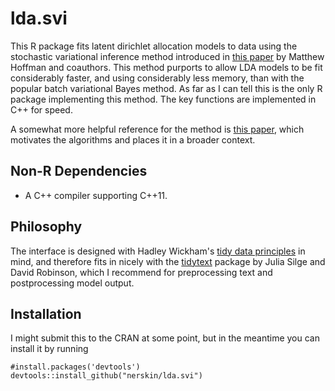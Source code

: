 # lda.svi

This R package fits latent dirichlet allocation models to data using the stochastic variational inference method introduced in [this paper](https://papers.nips.cc/paper/3902-online-learning-for-latent-dirichlet-allocation) by Matthew Hoffman and coauthors. This method purports to allow LDA models to be fit considerably faster, and using considerably less memory, than with the popular batch variational Bayes method. As far as I can tell this is the only R package implementing this method. The key functions are implemented in C++ for speed.

A somewhat more helpful reference for the method is [this paper](http://www.jmlr.org/papers/volume14/hoffman13a/hoffman13a.pdf), which motivates the algorithms and places it in a broader context.

## Non-R Dependencies

* A C++ compiler supporting C++11.

## Philosophy

The interface is designed with Hadley Wickham's [tidy data principles](https://vita.had.co.nz/papers/tidy-data.pdf) in mind, and therefore fits in nicely with the [tidytext](https://github.com/juliasilge/tidytext) package by Julia Silge and David Robinson, which I recommend for preprocessing text and postprocessing model output. 

## Installation

I might submit this to the CRAN at some point, but in the meantime you can install it by running

```{r}
#install.packages('devtools')
devtools::install_github("nerskin/lda.svi")
```
